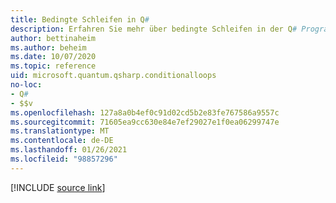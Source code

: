 ```yaml
---
title: Bedingte Schleifen in Q#
description: Erfahren Sie mehr über bedingte Schleifen in der Q# Programmiersprache.
author: bettinaheim
ms.author: beheim
ms.date: 10/07/2020
ms.topic: reference
uid: microsoft.quantum.qsharp.conditionalloops
no-loc:
- Q#
- $$v
ms.openlocfilehash: 127a8a0b4ef0c91d02cd5b2e83fe767586a9557c
ms.sourcegitcommit: 71605ea9cc630e84e7ef29027e1f0ea06299747e
ms.translationtype: MT
ms.contentlocale: de-DE
ms.lasthandoff: 01/26/2021
ms.locfileid: "98857296"
---
```

<!---
# Conditional loops in Q#
-->

[!INCLUDE [source link](~/includes/qsharp-language/Specifications/Language/2_Statements/ConditionalLoops.md)]
